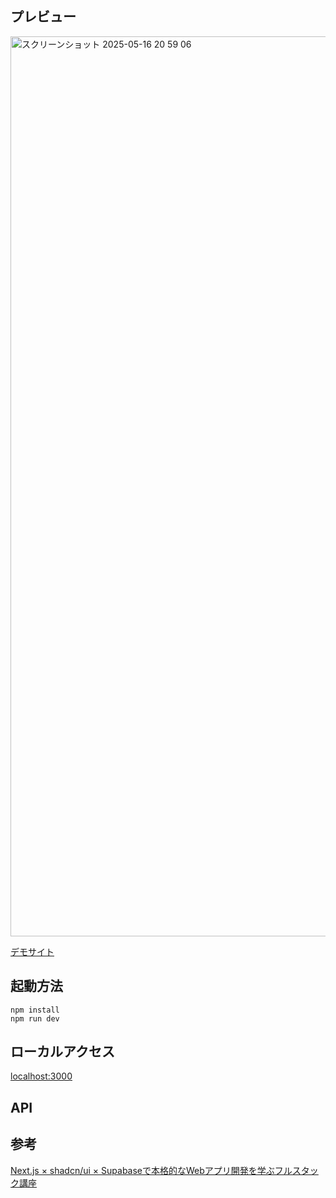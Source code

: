 ## プレビュー

<img width="1440" alt="スクリーンショット 2025-05-16 20 59 06" src="https://github.com/user-attachments/assets/c88bcbf5-daae-448f-8c97-f233e3314fa2" />

[デモサイト](https://post-writer-amber.vercel.app)

## 起動方法

```ssh
npm install
npm run dev
```

## ローカルアクセス

[localhost:3000](http://localhost:3000)

## API

## 参考
[Next.js × shadcn/ui × Supabaseで本格的なWebアプリ開発を学ぶフルスタック講座](https://www.udemy.com/course/nextjs-shadcn-fullstack-webapp-dev/learn/lecture/43278474?start=0#overview)
